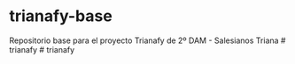 # trianafy-base
Repositorio base para el proyecto Trianafy de 2º DAM - Salesianos Triana
#   t r i a n a f y  
 #   t r i a n a f y  
 